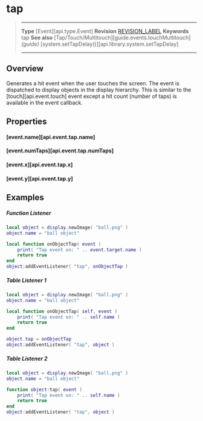
# tap

> --------------------- ------------------------------------------------------------------------------------------
> __Type__              [Event][api.type.Event]
> __Revision__          [REVISION_LABEL](REVISION_URL)
> __Keywords__          tap
> __See also__          [Tap/Touch/Multitouch][guide.events.touchMultitouch] _(guide)_
>						[system.setTapDelay()][api.library.system.setTapDelay]
> --------------------- ------------------------------------------------------------------------------------------

## Overview

Generates a hit event when the user touches the screen. The event is dispatched to display objects in the display hierarchy. This is similar to the [touch][api.event.touch] event except a hit count (number&nbsp;of&nbsp;taps) is available in the event callback.


## Properties

#### [event.name][api.event.tap.name]

#### [event.numTaps][api.event.tap.numTaps]

#### [event.x][api.event.tap.x]

#### [event.y][api.event.tap.y]


## Examples

##### Function Listener

``````lua
local object = display.newImage( "ball.png" )
object.name = "ball object"

local function onObjectTap( event )
    print( "Tap event on: " .. event.target.name )
    return true
end
object:addEventListener( "tap", onObjectTap )
``````

##### Table Listener 1

``````lua
local object = display.newImage( "ball.png" )
object.name = "ball object"

local function onObjectTap( self, event )
    print( "Tap event on: " .. self.name )
    return true
end 

object.tap = onObjectTap
object:addEventListener( "tap", object )
``````

##### Table Listener 2

``````lua
local object = display.newImage( "ball.png" )
object.name = "ball object"

function object:tap( event )
    print( "Tap event on: " .. self.name )
    return true
end 
object:addEventListener( "tap", object )
``````
